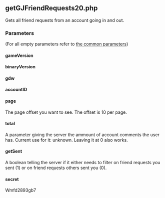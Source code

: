 ## getGJFriendRequests20.php
Gets all friend requests from an account going in and out.
### Parameters
(For all empty parameters refer to [the common parameters](https://github.com/SMJSGaming/GDDocs/blob/master/endpoints/common_parameters.md))
#### gameVersion
#### binaryVersion
#### gdw
#### accountID
#### page
The page offset you want to see. The offset is 10 per page.
#### total
A parameter giving the server the ammount of account comments the user has. Current use for it: unknown. Leaving it at 0 also works.
#### getSent
A boolean telling the server if it either needs to filter on friend requests you sent (1) or on friend requests others sent you (0).
#### secret
Wmfd2893gb7
